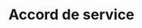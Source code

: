 ---
title: Accord de service
longTitle: 'Accord de service'
tags:
- gccommon
french:
- "[[Service agreements]]"
---